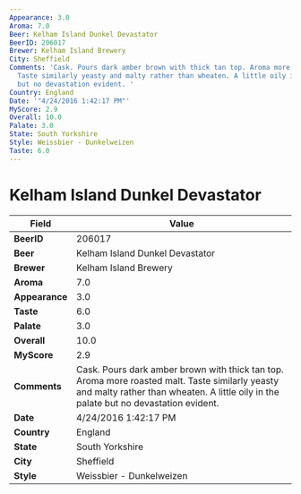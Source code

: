 ```yaml
---
Appearance: 3.0
Aroma: 7.0
Beer: Kelham Island Dunkel Devastator
BeerID: 206017
Brewer: Kelham Island Brewery
City: Sheffield
Comments: 'Cask. Pours dark amber brown with thick tan top. Aroma more roasted malt.
  Taste similarly yeasty and malty rather than wheaten. A little oily in the palate
  but no devastation evident. '
Country: England
Date: '"4/24/2016 1:42:17 PM"'
MyScore: 2.9
Overall: 10.0
Palate: 3.0
State: South Yorkshire
Style: Weissbier - Dunkelweizen
Taste: 6.0
---
```


# Kelham Island Dunkel Devastator

| Field         | Value |
|---------------|-------|
| **BeerID** | 206017 |
| **Beer** | Kelham Island Dunkel Devastator |
| **Brewer** | Kelham Island Brewery |
| **Aroma** | 7.0 |
| **Appearance** | 3.0 |
| **Taste** | 6.0 |
| **Palate** | 3.0 |
| **Overall** | 10.0 |
| **MyScore** | 2.9 |
| **Comments** | Cask. Pours dark amber brown with thick tan top. Aroma more roasted malt. Taste similarly yeasty and malty rather than wheaten. A little oily in the palate but no devastation evident.  |
| **Date** | 4/24/2016 1:42:17 PM |
| **Country** | England |
| **State** | South Yorkshire |
| **City** | Sheffield |
| **Style** | Weissbier - Dunkelweizen |
